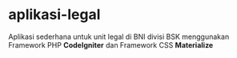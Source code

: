 # aplikasi-legal
Aplikasi sederhana untuk unit legal di BNI divisi BSK menggunakan Framework PHP <b>CodeIgniter</b> dan Framework CSS <b>Materialize</b>
